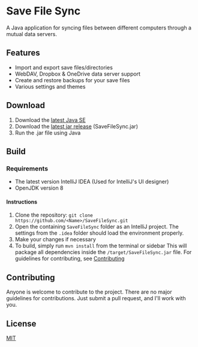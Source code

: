 # Save File Sync
A Java application for syncing files between different computers through a mutual data servers.

## Features
* Import and export save files/directories
* WebDAV, Dropbox & OneDrive data server support
* Create and restore backups for your save files
* Various settings and themes


## Download
1. Download the [latest Java SE](https://java.com/en/download/) 
2. Download the [latest jar release](https://github.com/Nitrogen2Oxygen/SaveFileSync/releases/latest) (SaveFileSync.jar)
3. Run the .jar file using Java

## Build
### Requirements
* The latest version IntelliJ IDEA (Used for IntelliJ's UI designer)
* OpenJDK version 8

#### Instructions
1. Clone the repository: `git clone https://github.com/<Name>/SaveFileSync.git`
2. Open the containing `SaveFileSync` folder as an IntelliJ project.
   The settings from the `.idea` folder should load the environment properly.
3. Make your changes if necessary
4. To build, simply run `mvn install` from the terminal or sidebar
This will package all dependencies inside the `/target/SaveFileSync.jar` file.
   For guidelines for contributing, see [Contributing](#Contributing)


## Contributing
Anyone is welcome to contribute to the project.
There are no major guidelines for contributions.
Just submit a pull request, and I'll work with you.

## License
[MIT](https://github.com/Nitrogen2Oxygen/SaveFileSync/blob/main/LICENSE)
